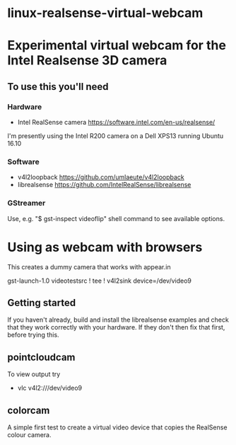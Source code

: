 # linux-realsense-virtual-webcam
# Experimental virtual webcam for the Intel Realsense 3D camera

## To use this you'll need

### Hardware

 * Intel RealSense camera https://software.intel.com/en-us/realsense/

I'm presently using the Intel R200 camera on a Dell XPS13 running Ubuntu 16.10

### Software

 * v4l2loopback https://github.com/umlaeute/v4l2loopback
 * librealsense https://github.com/IntelRealSense/librealsense

### GStreamer

Use, e.g. "$ gst-inspect videoflip" shell command to see available options.


# Using as webcam with browsers

This creates a dummy camera that works with appear.in

gst-launch-1.0 videotestsrc ! tee ! v4l2sink device=/dev/video9


## Getting started

If you haven't already, build and install the librealsense examples and check
that they work correctly with your hardware.   If they don't then fix that
first, before trying this.


## pointcloudcam

To view output try
 * vlc v4l2:///dev/video9

## colorcam

A simple first test to create a virtual video device that copies the
RealSense colour camera.
